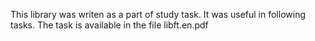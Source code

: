 This library was writen as a part of study task. It was useful in following tasks. The task is available in the file libft.en.pdf
